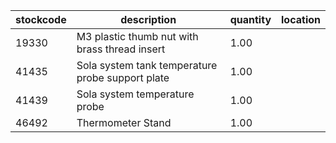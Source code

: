 |stockcode|description|quantity|location|
|---------|-----------|--------|--------|
|19330|M3 plastic thumb nut with brass thread insert|1.00||
|41435|Sola system tank temperature probe support plate|1.00||
|41439|Sola system temperature probe|1.00||
|46492|Thermometer Stand|1.00||
